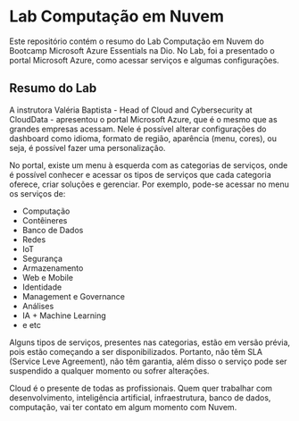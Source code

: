 # Lab Computação em Nuvem
Este repositório contém o resumo do Lab Computação em Nuvem do Bootcamp Microsoft Azure Essentials na Dio. No Lab, foi a presentado o portal Microsoft Azure, como acessar serviços e algumas configurações.

## Resumo do Lab

A instrutora Valéria Baptista - Head of Cloud and Cybersecurity at CloudData - apresentou o portal Microsoft Azure, que é o mesmo que as grandes empresas acessam. Nele é possível alterar configurações do dashboard como idioma, formato de região, aparência (menu, cores), ou seja, é possível fazer uma personalização.

No portal, existe um menu à esquerda com as categorias de serviços, onde é possível conhecer e acessar os tipos de serviços que cada categoria oferece, criar soluções e gerenciar. Por exemplo, pode-se acessar no menu os serviços de:
- Computação
- Contêineres
- Banco de Dados
- Redes
- IoT
- Segurança
- Armazenamento
- Web e Mobile
- Identidade
- Management e Governance
- Análises
- IA + Machine Learning
- e etc

Alguns tipos de serviços, presentes nas categorias, estão em versão prévia, pois estão começando a ser disponibilizados. Portanto, não têm SLA (Service Leve Agreement), não têm garantia, além disso o serviço pode ser suspendido a qualquer momento ou sofrer alterações.

Cloud é o presente de todas as profissionais. Quem quer trabalhar com desenvolvimento, inteligência artificial, infraestrutura, banco de dados, computação, vai ter contato em algum momento com Nuvem.